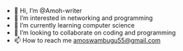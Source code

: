 - 👋 Hi, I’m @Amoh-writer
- 👀 I’m interested in networking and programming
- 🌱 I’m currently learning computer science
- 💞️ I’m looking to collaborate on coding and programming
- 📫 How to reach me amoswambugu55@gmail.com


<!---
Amoh-writer/Amoh-writer is a ✨ special ✨ repository because its `README.md` (this file) appears on your GitHub profile.
You can click the Preview link to take a look at your changes.
--->
